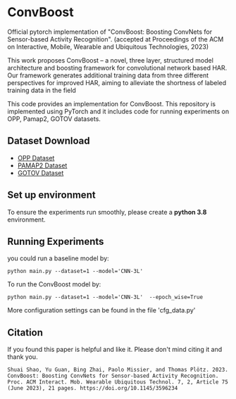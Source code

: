 # ConvBoost

Official pytorch implementation of "ConvBoost: Boosting ConvNets for Sensor-based Activity Recognition". (accepted at Proceedings of the ACM on Interactive, Mobile, Wearable and Ubiquitous Technologies, 2023)

This work proposes ConvBoost – a novel, three layer, structured model architecture and boosting framework for convolutional network based HAR. Our framework generates additional training data from three different perspectives for improved HAR, aiming to alleviate the shortness of labeled training data in the field

This code provides an implementation for ConvBoost. This repository is implemented using PyTorch and it includes code for running experiments on OPP, Pamap2, GOTOV datasets.

## Dataset Download
* [OPP Dataset](https://drive.google.com/drive/folders/1X0PHkBXWP3Td08kxwAxNBOlFjeBZkjlv?usp=sharing)
* [PAMAP2 Dataset](https://drive.google.com/drive/folders/1X0PHkBXWP3Td08kxwAxNBOlFjeBZkjlv?usp=sharing)
* [GOTOV Dataset](https://data.4tu.nl/articles/dataset/GOTOV_Human_Physical_Activity_and_Energy_Expenditure_Dataset_on_Older_Individuals/12716081)

## Set up environment
To ensure the experiments run smoothly, please create a **python 3.8** environment.

## Running Experiments
you could run a baseline model by:

    python main.py --dataset=1 --model='CNN-3L'

To run the ConvBoost model by:

    python main.py --dataset=1 --model='CNN-3L'  --epoch_wise=True

More configuration settings can be found in the file 'cfg_data.py'

## Citation
If you found this paper is helpful and like it. Please don't mind citing it and thank you.
```
Shuai Shao, Yu Guan, Bing Zhai, Paolo Missier, and Thomas Plötz. 2023. ConvBoost: Boosting ConvNets for Sensor-based Activity Recognition. Proc. ACM Interact. Mob. Wearable Ubiquitous Technol. 7, 2, Article 75 (June 2023), 21 pages. https://doi.org/10.1145/3596234

```
